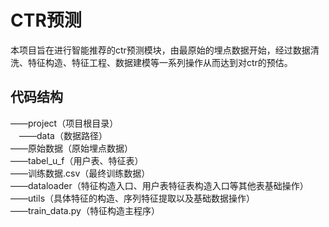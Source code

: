 # CTR预测
  本项目旨在进行智能推荐的ctr预测模块，由最原始的埋点数据开始，经过数据清洗、特征构造、特征工程、数据建模等一系列操作从而达到对ctr的预估。
## 代码结构
——project（项目根目录）<br>
&emsp;——data（数据路径）<br>
    ——原始数据（原始埋点数据）<br>
    ——tabel_u_f（用户表、特征表）<br>
    ——训练数据.csv（最终训练数据）<br>
  ——dataloader（特征构造入口、用户表特征表构造入口等其他表基础操作）<br>
  ——utils（具体特征的构造、序列特征提取以及基础数据操作）<br>
  ——train_data.py（特征构造主程序）<br>
